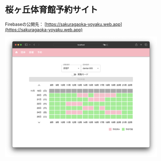 # 桜ヶ丘体育館予約サイト

Firebaseの公開先：
[https://sakuragaoka-yoyaku.web.app](https://sakuragaoka-yoyaku.web.app)

![フロントページ](./FrontPage.png)

